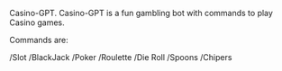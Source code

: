 Casino-GPT. Casino-GPT is a fun gambling bot with commands to play Casino games.

Commands are:

/Slot
/BlackJack
/Poker
/Roulette
/Die Roll
/Spoons
/Chipers
